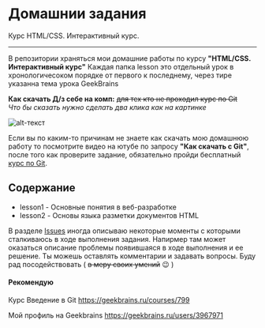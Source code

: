 Домашнии задания
===
Курс HTML/CSS. Интерактивный курс.
***

В репозитории храняться мои домашние работы по курсу **"HTML/CSS. Интерактивный курс"**
Каждая папка lesson это отдельный урок в хронологичесоком порядке от первого к последнему, через тире указанна тема урока GeekBrains


**Как скачать Д/з себе на комп:** ~~для тех кто не проходил курс по Git~~  
_Что бы сказать нужно сделать два клика как на картинке_

![alt-текст](https://downloader.disk.yandex.ru/preview/2a37cf21cf1d42d44e644c6ac053861069978778e386825598810f97cbebcfb4/5e2d9ff1/IE_eUfQXXCzkEqLYvP8qSMicfrpve3ri742Z4G06iN9dgYvDGk93kZ0B-H4XU3R6Qkj4lLQwaChGdGxP-vZUlg==?uid=0&filename=%D0%91%D0%B5%D0%B7+%D0%BD%D0%B0%D0%B7%D0%B2%D0%B0%D0%BD%D0%B8%D1%8F+6.png&disposition=inline&hash=&limit=0&content_type=image%2Fpng&tknv=v2&owner_uid=546273316&size=2048x2048 "1. Нажмите Clone of download, затем 2. Download ZIP")

Если вы по каким-то причинам не знаете как скачать мою домашнюю работу то посмотрите видео на ютубе по запросу **"Как скачать с Git"**, после того как проверите задание, обязательно пройди бесплатный [курс по Git](https://geekbrains.ru/courses/799). 

 Содержание
---
* lesson1 - Основные понятия в веб-разработке
* lesson2 - Основы языка разметки документов HTML

В разделе [Issues](https://github.com/surnin/BasicsHtmlCss/issues) иногда описываю некоторые моменты с которыми сталкиваюсь в ходе выполнения задания. Напирмер там может оказаться
описание проблемы появившаяся в ходе выполнения и ее решение. Ты можешь оставлять комментарии и задавать вопросы. Буду рад
посодействовать ( ~~в меру своих умений~~ :wink: )

#### Рекомендую
   Курс Введение в Git
<https://geekbrains.ru/courses/799>


Мой профиль на Geekbrains
<https://geekbrains.ru/users/3967971>